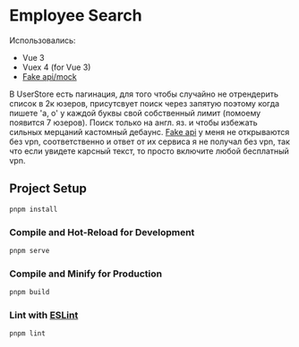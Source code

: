 # Employee Search

Использовались:
- Vue 3
- Vuex 4 (for Vue 3)
- [Fake api/mock](https://jsonplaceholder.typicode.com/)

В UserStore есть пагинация, для того чтобы случайно не отрендерить список в 2к юзеров, присутсвует поиск через запятую поэтому когда пишете 'a, o' у каждой буквы свой собственный лимит (помоему появится 7 юзеров). 
Поиск только на англ. яз. и чтобы избежать сильных мерцаний кастомный дебаунс. 
[Fake api](https://jsonplaceholder.typicode.com/) у меня не открываются без vpn, соответственно и ответ от их сервиса я не получал без vpn, так что если увидете карсный текст, то просто включите любой бесплатный vpn.

## Project Setup

```sh
pnpm install
```

### Compile and Hot-Reload for Development

```sh
pnpm serve
```

### Compile and Minify for Production

```sh
pnpm build
```

### Lint with [ESLint](https://eslint.org/)

```sh
pnpm lint
```
